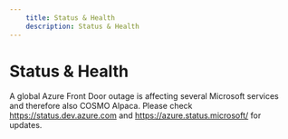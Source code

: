 ```yaml
---
    title: Status & Health
    description: Status & Health
---
```


# Status & Health

A global Azure Front Door outage is affecting several Microsoft services and therefore also COSMO Alpaca. Please check https://status.dev.azure.com and https://azure.status.microsoft/ for updates.
